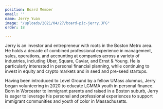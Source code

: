 ```yaml
---
position: Board Member
email: ''
name: Jerry Yuan
image: "/uploads/2021/04/27/board-pic-jerry.JPG"
order: 18

---
```

Jerry is an investor and entrepreneur with roots in the Boston Metro area. He holds a decade of combined professional experience in management, sales, operations, and accounting at companies across a variety of industries, including Uber, Square, Caviar, and Ernst & Young. He is particularly interested in personal financial planning, while continuing to invest in equity and crypto markets and in seed and pre-seed startups.

Having been introduced to Level Ground by a fellow UMass alumnus, Jerry began volunteering in 2020 to educate LGMMA youth in personal finance. Born in Worcester to immigrant parents and raised in a Boston suburb, Jerry is eager to leverage his personal and professional experiences to support immigrant communities and youth of color in Massachusetts.